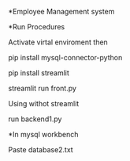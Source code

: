 *Employee Management system

*Run Procedures

Activate virtal enviroment then

pip install mysql-connector-python

pip install streamlit

streamlit run front.py

Using withot streamlit

run backend1.py


*In mysql workbench

Paste database2.txt
